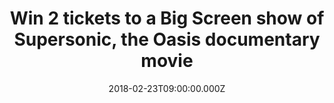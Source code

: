 ---
campaign-uuid: "c-3c31976a-82ef-4ed3-8dcc-68994f149cff"
type: "Preview"
category: "Competition"
date: "2018-02-23T09:00:00.000Z"
end-date: "2018-03-01T14:00:00.000Z"
disable-form: false
is_promoted: false
has_entry_page: true
title: "Win 2 tickets to a Big Screen show of Supersonic, the Oasis documentary movie"
competition-description: "Calling all OASIS fans! Supersonic is coming to a cinema\
  \ near you and thanks to NME you could be there! We’re giving away 5 pairs of 2\
  \ tickets to the movie of the year 2016! \r\n<p>If you don't want to miss it, click\
  \ here for a chance to win!</p>"
hero-header: "Win 2 tickets to a Big Screen show of Supersonic, the Oasis documentary\
  \ movie"
terms-confirmation: "N/A"
banner-img: "https://assets.expresslyapp.com/asset-beee463d-7a8d-400e-9a2b-8bcf9505f084.jpg"
logo-left-href: "http://nme.com/"
logo-left-image: "https://assets.expresslyapp.com/asset-99d383be-a97d-41a8-a77d-4782e0c2efa7.jpg"
logo-left-title: "VUE"
bg-image-hero: "https://assets.expresslyapp.com/asset-f269a838-e0d6-40d8-97e1-1e0772b898cd.jpg"
bg-image-first: "https://assets.expresslyapp.com/asset-3f76d595-915a-4b0c-a893-98e379e697e0.jpg"
bg-image-second: "https://assets.expresslyapp.com/asset-39bcd330-be0a-4c42-9c87-c7a945a23628.jpg"
bg-image-third: "https://assets.expresslyapp.com/asset-0ba77a4d-42ce-4b93-972f-e63b2bdfd438.jpg"
section1-content: "Whether you have seen it or not, you cannot miss the opportunity\
  \ of winning 2 tickets to see the amazing documentary of the band that have sold\
  \ over 85 million records worldwide Oasis!\r\n\r\n<p>The film details the history\
  \ of the band during their formative years and their success in the 1990s featuring\
  \ exclusive bonus content such as off-screen interviews, archive video of concerts…\
  \ and many more!</p>"
section2-content: "Your world's leading cinema operators VUE, managing the most respected\
  \ brands in European markets will bring you the major Oasis documentary movie. <p>Does\
  \ it sounds like the perfect plan to you?</p>"
section3-content: "VUE will screen Supersonic in 10 cinemas across the UK and NME\
  \ is here to get you there. So if you are an Oasis fan, get yourself and a friend\
  \ to complete the form below and you could see the Gallagher brothers on the big\
  \ screen!"
entry-title: "Win 2 tickets to a Big Screen show of Supersonic, the Oasis documentary\
  \ movie"
entry-content: "<p>Win 2 tickets to see Supersonic, the greatest documentary of the\
  \ Oasis band.</p> <p> Enter the draw by completing the form below before 14:00pm\
  \ on 01/03/2018.</p>"
has-winner: false
prize-description: "Win 2 tickets to a Big Screen show of Supersonic, the Oasis documentary\
  \ movie"
---